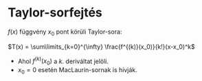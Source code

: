 # Taylor-sorfejtés

$f(x)$ függvény $x_0$ pont körüli Taylor-sora:

$T(x) = \sum\limits_{k=0}^{\infty} \frac{f^{(k)}(x_0)}{k!}(x-x_0)^k$

- Ahol $f^{(k)}(x_0)$ a $k.$ deriváltat jelöli.
- $x_0=0$ esetén MacLaurin-sornak is hívják.
